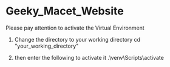# Geeky_Macet_Website


Please pay attention to activate the Virtual Environment 

1. Change the directory to your working directory
  cd "your_working_directory"

2. then enter the following to activate it
    .\venv\Scripts\activate
